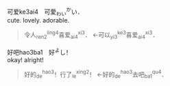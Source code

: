 <span lang=zh>

可爱ke3ai4　可愛$`^\text{か}_\text{わい}`$い．<br>cute. lovely. adorable.   
>令人$`^\text{ling4}_\text{ren2}`$喜爱$`^\text{xi3}_\text{ai4}`$． 
>←可以$`^\text{ke3}_\text{yi3}`$喜爱$`^\text{xi3}_\text{ai4}`$．


好吧hao3ba1　好$`^\text{よ}`$し！<br>okay! alright!
>好的$`^\text{hao3}_\text{de}`$！行了$`^\text{xing2}_\text{le}`$！
←好的$`^\text{hao3}_\text{de}`$去吧$`^\text{qu4}_\text{ba1}`$．

